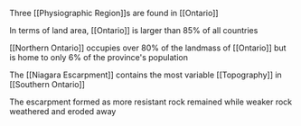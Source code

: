 Three [[Physiographic Region]]s are found in [[Ontario]]

In terms of land area, [[Ontario]] is larger than 85% of all countries

[[Northern Ontario]] occupies over 80% of the landmass of [[Ontario]] but is home to only 6% of the province's population

The [[Niagara Escarpment]] contains the most variable [[Topography]] in [[Southern Ontario]]

The escarpment formed as more resistant rock remained while weaker rock weathered and eroded away

